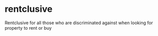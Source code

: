 # rentclusive
Rentclusive for all those who are discriminated against when looking for property to rent or buy
